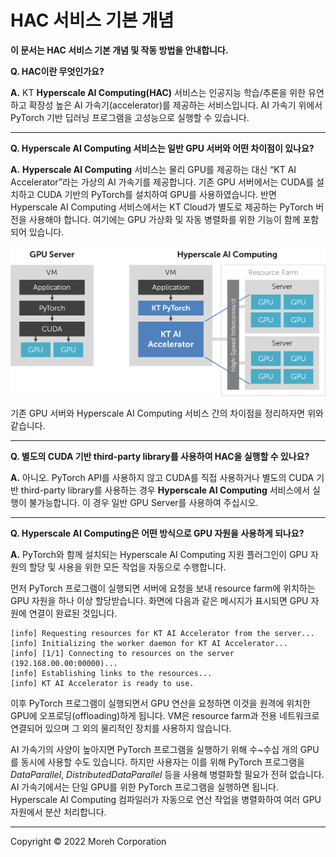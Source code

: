 # HAC 서비스 기본 개념

**이 문서는 HAC 서비스 기본 개념 및 작동 방법을 안내합니다.** 

**Q. HAC이란 무엇인가요?**

**A.** KT **Hyperscale AI Computing(HAC)** 서비스는 인공지능 학습/추론을 위한 유연하고 확장성 높은 AI 가속기(accelerator)를 제공하는 서비스입니다. AI 가속기 위에서 PyTorch 기반 딥러닝 프로그램을 고성능으로 실행할 수 있습니다.

---

**Q. Hyperscale AI Computing 서비스는 일반 GPU 서버와 어떤 차이점이 있나요?**

**A.** **Hyperscale AI Computing** 서비스는 물리 GPU를 제공하는 대신 “KT AI Accelerator”라는 가상의 AI 가속기를 제공합니다. 기존 GPU 서버에서는 CUDA를 설치하고 CUDA 기반의 PyTorch를 설치하여 GPU를 사용하였습니다. 반면 Hyperscale AI Computing 서비스에서는 KT Cloud가 별도로 제공하는 PyTorch 버전을 사용해야 합니다. 여기에는 GPU 가상화 및 자동 병렬화를 위한 기능이 함께 포함되어 있습니다.

![GPUvsHAC](../image/GPUvsHAC.png)

기존 GPU 서버와 Hyperscale AI Computing 서비스 간의 차이점을 정리하자면 위와 같습니다.

---

**Q. 별도의 CUDA 기반 third-party library를 사용하여 HAC을 실행할 수 있나요?**

**A.** 아니오. PyTorch API를 사용하지 않고 CUDA를 직접 사용하거나 별도의 CUDA 기반 third-party library를 사용하는 경우 **Hyperscale AI Computing** 서비스에서 실행이 불가능합니다. 이 경우 일반 GPU Server를 사용하여 주십시오.



---
**Q. Hyperscale AI Computing은 어떤 방식으로 GPU 자원을 사용하게 되나요?**

**A.** PyTorch와 함께 설치되는 Hyperscale AI Computing 지원 플러그인이 GPU 자원의 할당 및 사용을 위한 모든 작업을 자동으로 수행합니다.

먼저 PyTorch 프로그램이 실행되면 서버에 요청을 보내 resource farm에 위치하는 GPU 자원을 하나 이상 할당받습니다. 화면에 다음과 같은 메시지가 표시되면 GPU 자원에 연결이 완료된 것입니다.

```
[info] Requesting resources for KT AI Accelerator from the server...
[info] Initializing the worker daemon for KT AI Accelerator...
[info] [1/1] Connecting to resources on the server (192.168.00.00:00000)...
[info] Establishing links to the resources...
[info] KT AI Accelerator is ready to use.
```

이후 PyTorch 프로그램이 실행되면서 GPU 연산을 요청하면 이것을 원격에 위치한 GPU에 오프로딩(offloading)하게 됩니다. VM은 resource farm과 전용 네트워크로 연결되어 있으며 그 외의 물리적인 장치를 사용하지 않습니다.

AI 가속기의 사양이 높아지면 PyTorch 프로그램을 실행하기 위해 수~수십 개의 GPU를 동시에 사용할 수도 있습니다. 하지만 사용자는 이를 위해 PyTorch 프로그램을 *DataParallel*, *DistributedDataParallel* 등을 사용해 병렬화할 필요가 전혀 없습니다. AI 가속기에서는 단일 GPU를 위한 PyTorch 프로그램을 실행하면 됩니다. Hyperscale AI Computing 컴파일러가 자동으로 연산 작업을 병렬화하여 여러 GPU 자원에서 분산 처리합니다.

---

Copyright © 2022 Moreh Corporation